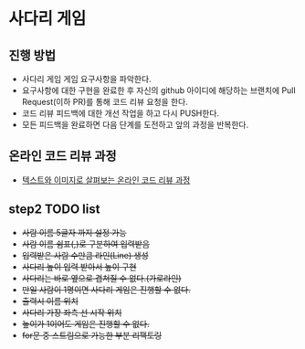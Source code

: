 # 사다리 게임
## 진행 방법
* 사다리 게임 게임 요구사항을 파악한다.
* 요구사항에 대한 구현을 완료한 후 자신의 github 아이디에 해당하는 브랜치에 Pull Request(이하 PR)를 통해 코드 리뷰 요청을 한다.
* 코드 리뷰 피드백에 대한 개선 작업을 하고 다시 PUSH한다.
* 모든 피드백을 완료하면 다음 단계를 도전하고 앞의 과정을 반복한다.

## 온라인 코드 리뷰 과정
* [텍스트와 이미지로 살펴보는 온라인 코드 리뷰 과정](https://github.com/nextstep-step/nextstep-docs/tree/master/codereview)

## step2 TODO list
* ~~사람 이름 5글자 까지 설정 가능~~
* ~~사람 이름 쉼표(,)로 구분하여 입력받음~~
* ~~입력받은 사람 수만큼 라인(Line) 생성~~
* ~~사다리 높이 입력 받아서 높이 구현~~
* ~~사다리는 바로 옆으로 겹쳐질 수 없다.(가로라인)~~
* ~~만일 사람이 1명이면 사다리 게임은 진행할 수 없다.~~
* ~~출력시 이름 위치~~
* ~~사다리 가장 좌측 선 시작 위치~~
* ~~높이가 1이어도 게임은 진행할 수 없다.~~
* ~~for문 중 스트림으로 가능한 부분 리팩토링~~